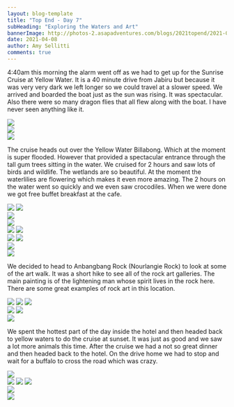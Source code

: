 ```yaml
---
layout: blog-template
title: "Top End - Day 7"
subHeading: "Exploring the Waters and Art"
bannerImage: http://photos-2.asapadventures.com/blogs/2021topend/2021-04-08/PXL_20210407_212536406.jpg_compressed.JPEG
date: 2021-04-08
author: Amy Sellitti
comments: true
---
```


4:40am this morning the alarm went off as we had to get up for the Sunrise Cruise at Yellow Water. It is a 40 minute drive from Jabiru but because it was very very dark we left longer so we could travel at a slower speed. We arrived and boarded the boat just as the sun was rising. It was spectacular. Also there were so many dragon flies that all flew along with the boat. I have never seen anything like it.

<div class="center-image"><img src="http://photos-2.asapadventures.com/blogs/2021topend/2021-04-08/PXL_20210407_212536406.jpg_compressed.JPEG" /></div>
<div class="center-image"><img src="http://photos-2.asapadventures.com/blogs/2021topend/2021-04-08/PXL_20210407_211035497.jpg_compressed.JPEG" /></div>
<div class="center-image"><img src="http://photos-2.asapadventures.com/blogs/2021topend/2021-04-08/PXL_20210407_211840579.jpg_compressed.JPEG" /></div>

The cruise heads out over the Yellow Water Billabong. Which at the moment is super flooded. However that provided a spectacular entrance through the tall gum trees sitting in the water. We cruised for 2 hours and saw lots of birds and wildlife. The wetlands are so beautiful. At the moment the waterlilies are flowering which makes it even more amazing. The 2 hours on the water went so quickly and we even saw crocodiles. When we were done we got free buffet breakfast at the cafe.

<div class="grid-2c">
  <img src="http://photos-2.asapadventures.com/blogs/2021topend/2021-04-08/PXL_20210407_212028547.jpg_compressed.JPEG"/>
  <img src="http://photos-2.asapadventures.com/blogs/2021topend/2021-04-08/PXL_20210407_212141702.jpg_compressed.JPEG"/>
</div>
<div class="center-image"><img src="http://photos-2.asapadventures.com/blogs/2021topend/2021-04-08/PXL_20210407_212343995.jpg_compressed.JPEG" /></div>
<div class="center-image"><img src="http://photos-2.asapadventures.com/blogs/2021topend/2021-04-08/PXL_20210407_213110833.jpg_compressed.JPEG" /></div>
<div class="grid-2c">
  <img src="http://photos-2.asapadventures.com/blogs/2021topend/2021-04-08/PXL_20210407_213521365.jpg_compressed.JPEG"/>
  <img src="http://photos-2.asapadventures.com/blogs/2021topend/2021-04-08/PXL_20210407_215750820.MP.jpg_compressed.JPEG"/>
</div>
<div class="grid-2c">
  <img src="http://photos-2.asapadventures.com/blogs/2021topend/2021-04-08/PXL_20210407_222054087.jpg_compressed.JPEG"/>
  <img src="http://photos-2.asapadventures.com/blogs/2021topend/2021-04-08/PXL_20210407_222717573.MP.jpg_compressed.JPEG"/>
</div>
<div class="center-image"><img src="http://photos-2.asapadventures.com/blogs/2021topend/2021-04-08/20210408091321_IMG_7181.jpg_compressed.JPEG" /></div>
<div class="center-image"><img src="http://photos-2.asapadventures.com/blogs/2021topend/2021-04-08/20210408094845_IMG_7258.jpg_compressed.JPEG" /></div>

We decided to head to Anbangbang Rock (Nourlangie Rock) to look at some of the art walk. It was a short hike to see all of the rock art galleries. The main painting is of the lightening man whose spirit lives in the rock here. There are some great examples of rock art in this location.

<div class="grid-2w-1l">
  <img src="http://photos-2.asapadventures.com/blogs/2021topend/2021-04-08/PXL_20210408_012144473.jpg_compressed.JPEG"/>
  <img src="http://photos-2.asapadventures.com/blogs/2021topend/2021-04-08/PXL_20210408_012648439.jpg_compressed.JPEG"/>
  <img src="http://photos-2.asapadventures.com/blogs/2021topend/2021-04-08/PXL_20210408_012452091.jpg_compressed.JPEG"/>
</div>
<div class="grid-2c">
  <img src="http://photos-2.asapadventures.com/blogs/2021topend/2021-04-08/PXL_20210408_012900636.jpg_compressed.JPEG"/>
  <img src="http://photos-2.asapadventures.com/blogs/2021topend/2021-04-08/PXL_20210408_013647859.jpg_compressed.JPEG"/>
</div>
<div class="center-image"><img src="http://photos-2.asapadventures.com/blogs/2021topend/2021-04-08/PXL_20210408_013903075.jpg_compressed.JPEG" /></div>

We spent the hottest part of the day inside the hotel and then headed back to yellow waters to do the cruise at sunset. It was just as good and we saw a lot more animals this time. After the cruise we had a not so great dinner and then headed back to the hotel. On the drive home we had to stop and wait for a buffalo to cross the road which was crazy.

<div class="center-image"><img src="http://photos-2.asapadventures.com/blogs/2021topend/2021-04-08/PXL_20210408_071956958.MP.jpg_compressed.JPEG" /></div>
<div class="grid-2w-1l">
  <img src="http://photos-2.asapadventures.com/blogs/2021topend/2021-04-08/PXL_20210408_083112594.jpg_compressed.JPEG"/>
  <img src="http://photos-2.asapadventures.com/blogs/2021topend/2021-04-08/PXL_20210408_090357267.jpg_compressed.JPEG"/>
  <img src="http://photos-2.asapadventures.com/blogs/2021topend/2021-04-08/PXL_20210408_084916864.jpg_compressed.JPEG"/>
</div>
<div class="center-image"><img src="http://photos-2.asapadventures.com/blogs/2021topend/2021-04-08/PXL_20210408_084946567.jpg_compressed.JPEG" /></div>
<div class="center-image"><img src="http://photos-2.asapadventures.com/blogs/2021topend/2021-04-08/PXL_20210408_102336998.jpg_compressed.JPEG" /></div>

